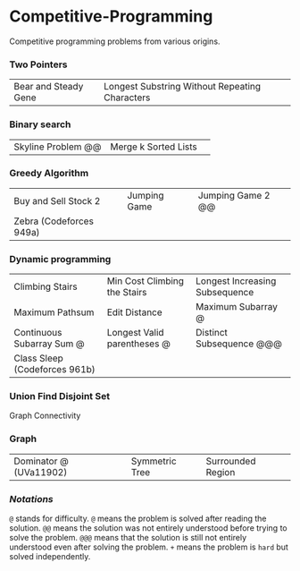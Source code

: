 # Competitive-Programming
Competitive programming problems from various origins.

### Two Pointers
| | | |
| -------------- | ------------------------- | ----------------- |
| Bear and Steady Gene | Longest Substring Without Repeating Characters |

### Binary search
| | | |
| -------------- | ------------------------- | ----------------- |
| Skyline Problem @@ | Merge k Sorted Lists |

### Greedy Algorithm
| | | |
| -------------- | ------------------------- | ----------------- |
| Buy and Sell Stock 2 | Jumping Game | Jumping Game 2 @@ |
| Zebra (Codeforces 949a) |

### Dynamic programming
| | | |
| -------------- | ------------------------- | ----------------- |
| Climbing Stairs | Min Cost Climbing the Stairs | Longest Increasing Subsequence |
| Maximum Pathsum | Edit Distance | Maximum Subarray @ |
| Continuous Subarray Sum @ | Longest Valid parentheses @ | Distinct Subsequence @@@ |
| Class Sleep (Codeforces 961b) |

### Union Find Disjoint Set
Graph Connectivity

### Graph
|  |  |  |
| -------------- | ------------------------- | ----------------- |
| Dominator @ (UVa11902) | Symmetric Tree | Surrounded Region |


### *Notations*
`@` stands for difficulty. `@` means the problem is solved after reading the solution. `@@` means the solution was not entirely understood before trying to solve the problem. `@@@` means that the solution is still not entirely understood even after solving the problem.
`+` means the problem is `hard` but solved independently.
